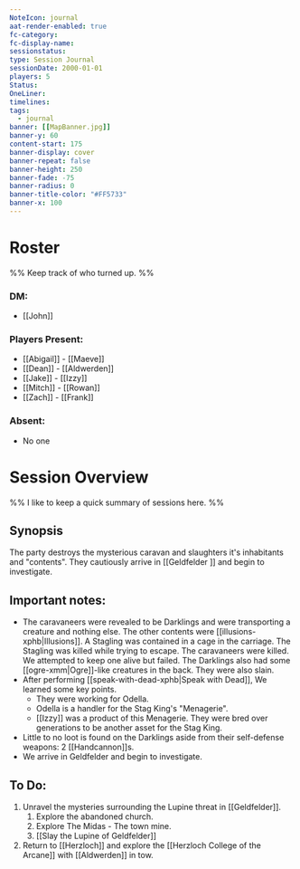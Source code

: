 ```yaml
---
NoteIcon: journal
aat-render-enabled: true
fc-category: 
fc-display-name: 
sessionstatus: 
type: Session Journal
sessionDate: 2000-01-01
players: 5
Status: 
OneLiner: 
timelines: 
tags:
  - journal
banner: [[MapBanner.jpg]]
banner-y: 60
content-start: 175
banner-display: cover
banner-repeat: false
banner-height: 250
banner-fade: -75
banner-radius: 0
banner-title-color: "#FF5733"
banner-x: 100
---
```




# Roster 

%% Keep track of who turned up. %%

### DM:
- [[John]]

### Players Present:  
- [[Abigail]] - [[Maeve]]
- [[Dean]] - [[Aldwerden]]
- [[Jake]] - [[Izzy]]
- [[Mitch]] - [[Rowan]]
- [[Zach]] - [[Frank]]

### Absent:
- No one

# Session Overview

%% I like to keep a quick summary of sessions here. %%

## Synopsis

The party destroys the mysterious caravan and slaughters it's inhabitants and "contents". They cautiously arrive in [[Geldfelder ]] and begin to investigate.

## Important notes:

- The caravaneers were revealed to be Darklings and were transporting a creature and nothing else. The other contents were [[illusions-xphb|Illusions]]. A Stagling was contained in a cage in the carriage. The Stagling was killed while trying to escape. The caravaneers were killed. We attempted to keep one alive but failed. The Darklings also had some [[ogre-xmm|Ogre]]-like creatures in the back. They were also slain.
- After performing [[speak-with-dead-xphb|Speak with Dead]], We learned some key points.
	- They were working for Odella.
	- Odella is a handler for the Stag King's "Menagerie".
	- [[Izzy]] was a product of this Menagerie. They were bred over generations to be another asset for the Stag King.
- Little to no loot is found on the Darklings aside from their self-defense weapons: 2 [[Handcannon]]s.
- We arrive in Geldfelder and begin to investigate.

## To Do:

1. Unravel the mysteries surrounding the Lupine threat in [[Geldfelder]].
	1. Explore the abandoned church.
	2. Explore The Midas - The town mine.
	3. [[Slay the Lupine of Geldfelder]]
2. Return to [[Herzloch]] and explore the [[Herzloch College of the Arcane]] with [[Aldwerden]] in tow.